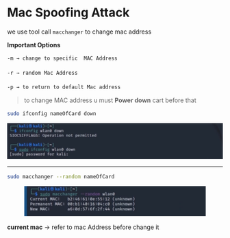 # Mac Spoofing Attack

we use tool call `macchanger` to change mac address

**Important Options**

```bash
-m → change to specific  MAC Address

-r → random Mac Address

-p → to return to default Mac address
```

> to change MAC address u must **Power down** cart before that

```bash
sudo ifconfig nameOfCard down
```

![image.png](../../.gitbook/assets/image.png)

***

```bash
sudo macchanger --random nameOfCard
```

<figure><img src="../../.gitbook/assets/image 1.png" alt=""><figcaption></figcaption></figure>

**current mac** → refer to mac Address before change it
